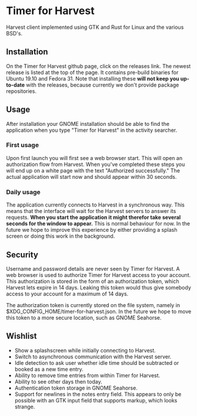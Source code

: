 # Timer for Harvest
Harvest client implemented using GTK and Rust for Linux and the various BSD's.

## Installation
On the Timer for Harvest github page, click on the releases link. The newest
release is listed at the top of the page. It contains pre-build binaries for
Ubuntu 19.10 and Fedora 31. Note that installing these **will not keep you 
up-to-date** with the releases, because currently we don't provide package
repositories.

## Usage
After installation your GNOME installation should be able to find the
application when you type "Timer for Harvest" in the activity searcher.

### First usage
Upon first launch you will first see a web browser start. This will open an
authorization flow from Harvest. When you've completed these steps you will
end up on a white page with the text "Authorized successfully." The actual
application will start now and should appear within 30 seconds.

### Daily usage
The application currently connects to Harvest in a synchronous way. This means
that the interface will wait for the Harvest servers to answer its requests.
**When you start the application it might therefor take several seconds for the
window to appear.** This is normal behaviour for now. In the future we hope to
improve this experience by either providing a splash screen or doing this work
in the background.

## Security
Username and password details are never seen by Timer for Harvest. A web
browser is used to authorize Timer for Harvest access to your account. This
authorization is stored in the form of an authorization token, which Harvest
lets expire in 14 days. Leaking this token would thus give somebody access to
your account for a maximum of 14 days.

The authorization token is currently stored on the file system, namely in 
$XDG\_CONFIG\_HOME/timer-for-harvest.json. In the future we hope to move this
token to a more secure location, such as GNOME Seahorse.

## Wishlist
- Show a splashscreen while initially connecting to Harvest.
- Switch to asynchronous communication with the Harvest server.
- Idle detection to ask user whether idle time should be subtracted or booked
  as a new time entry.
- Ability to remove time entries from within Timer for Harvest.
- Ability to see other days then today.
- Authentication token storage in GNOME Seahorse.
- Support for newlines in the notes entry field. This appears to only be
  possible with an GTK input field that supports markup, which looks strange.
